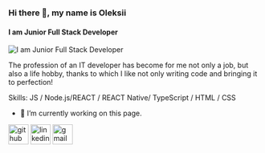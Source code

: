 ### Hi there 👋, my name is Oleksii
#### I am Junior Full Stack Developer
![I am Junior Full Stack Developer](https://arturssmirnovs.github.io/github-profile-readme-generator/images/banner.png)

The profession of an IT developer has become for me not only a job, but also a life hobby, thanks to which I like not only writing code and bringing it to perfection!

Skills: JS / Node.js/REACT / REACT Native/ TypeScript / HTML / CSS

- 🔭 I’m currently working on this page. 


[<img src='https://cdn.jsdelivr.net/npm/simple-icons@3.0.1/icons/github.svg' alt='github' height='40'>](https://github.com/https://github.com/ShevchenkoOl)  [<img src='https://cdn.jsdelivr.net/npm/simple-icons@3.0.1/icons/linkedin.svg' alt='linkedin' height='40'>](https://www.linkedin.com/in/linkedin.com/in/oleksii-shevchenko-535ab61b8/)  [<img src='https://cdn.jsdelivr.net/npm/simple-icons@3.0.1/icons/gmail.svg' alt='gmail' height='40'>](uzlabini@gmail.com)  


